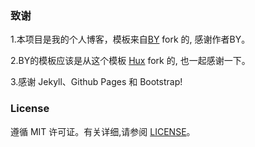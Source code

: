 ### 致谢
1.本项目是我的个人博客，模板来自[BY](https://github.com/qiubaiying/qiubaiying.github.io) fork 的, 感谢作者BY。



2.BY的模板应该是从这个模板 [Hux](https://github.com/Huxpro/huxpro.github.io) fork 的, 也一起感谢一下。



3.感谢 Jekyll、Github Pages 和 Bootstrap!



### License
遵循 MIT 许可证。有关详细,请参阅 [LICENSE](https://github.com/klovien/klovien.github.io/blob/master/LICENSE)。
